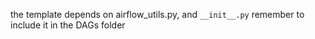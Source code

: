 the template depends on airflow_utils.py, and `__init__.py` remember to include it in the DAGs folder